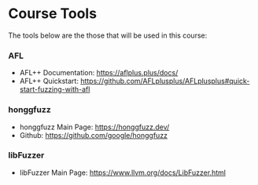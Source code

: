# Course Tools

The tools below are the those that will be used in this course:

### AFL
* AFL++ Documentation: https://aflplus.plus/docs/ 
* AFL++ Quickstart: https://github.com/AFLplusplus/AFLplusplus#quick-start-fuzzing-with-afl


### honggfuzz
* honggfuzz Main Page: https://honggfuzz.dev/
* Github: https://github.com/google/honggfuzz


### libFuzzer 
* libFuzzer Main Page: https://www.llvm.org/docs/LibFuzzer.html
